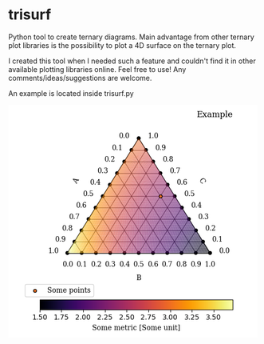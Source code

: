 # trisurf
Python tool to create ternary diagrams. Main advantage from other ternary plot libraries is the possibility to plot a 4D surface on the ternary plot.

I created this tool when I needed such a feature and couldn't find it in other available plotting libraries online. Feel free to use! Any comments/ideas/suggestions are welcome.

An example is located inside trisurf.py

![Example](/trisurf_example.png)

